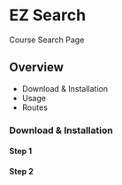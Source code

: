 # EZ Search
Course Search Page

## Overview
* Download & Installation
* Usage
* Routes

### Download & Installation

#### Step 1
#### Step 2
